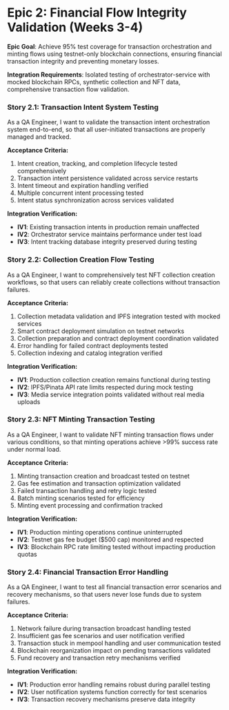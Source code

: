 # Epic 2: Financial Flow Integrity Validation (Weeks 3-4)

**Epic Goal**: Achieve 95% test coverage for transaction orchestration and minting flows using testnet-only blockchain connections, ensuring financial transaction integrity and preventing monetary losses.

**Integration Requirements**: Isolated testing of orchestrator-service with mocked blockchain RPCs, synthetic collection and NFT data, comprehensive transaction flow validation.

### Story 2.1: Transaction Intent System Testing

As a QA Engineer,
I want to validate the transaction intent orchestration system end-to-end,
so that all user-initiated transactions are properly managed and tracked.

**Acceptance Criteria:**
1. Intent creation, tracking, and completion lifecycle tested comprehensively
2. Transaction intent persistence validated across service restarts
3. Intent timeout and expiration handling verified
4. Multiple concurrent intent processing tested
5. Intent status synchronization across services validated

**Integration Verification:**
- **IV1**: Existing transaction intents in production remain unaffected
- **IV2**: Orchestrator service maintains performance under test load
- **IV3**: Intent tracking database integrity preserved during testing

### Story 2.2: Collection Creation Flow Testing

As a QA Engineer,
I want to comprehensively test NFT collection creation workflows,
so that users can reliably create collections without transaction failures.

**Acceptance Criteria:**
1. Collection metadata validation and IPFS integration tested with mocked services
2. Smart contract deployment simulation on testnet networks
3. Collection preparation and contract deployment coordination validated
4. Error handling for failed contract deployments tested
5. Collection indexing and catalog integration verified

**Integration Verification:**
- **IV1**: Production collection creation remains functional during testing
- **IV2**: IPFS/Pinata API rate limits respected during mock testing
- **IV3**: Media service integration points validated without real media uploads

### Story 2.3: NFT Minting Transaction Testing

As a QA Engineer,
I want to validate NFT minting transaction flows under various conditions,
so that minting operations achieve >99% success rate under normal load.

**Acceptance Criteria:**
1. Minting transaction creation and broadcast tested on testnet
2. Gas fee estimation and transaction optimization validated
3. Failed transaction handling and retry logic tested
4. Batch minting scenarios tested for efficiency
5. Minting event processing and confirmation tracked

**Integration Verification:**
- **IV1**: Production minting operations continue uninterrupted
- **IV2**: Testnet gas fee budget ($500 cap) monitored and respected
- **IV3**: Blockchain RPC rate limiting tested without impacting production quotas

### Story 2.4: Financial Transaction Error Handling

As a QA Engineer,
I want to test all financial transaction error scenarios and recovery mechanisms,
so that users never lose funds due to system failures.

**Acceptance Criteria:**
1. Network failure during transaction broadcast handling tested
2. Insufficient gas fee scenarios and user notification verified
3. Transaction stuck in mempool handling and user communication tested
4. Blockchain reorganization impact on pending transactions validated
5. Fund recovery and transaction retry mechanisms verified

**Integration Verification:**
- **IV1**: Production error handling remains robust during parallel testing
- **IV2**: User notification systems function correctly for test scenarios
- **IV3**: Transaction recovery mechanisms preserve data integrity
